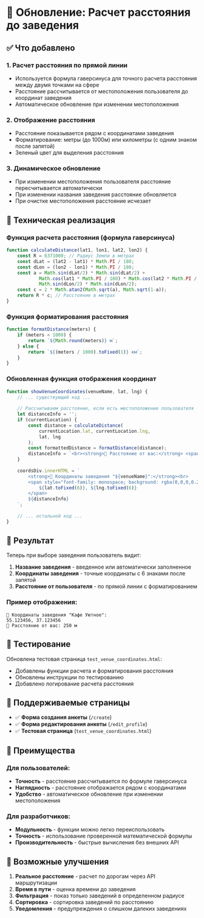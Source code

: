 # 📏 Обновление: Расчет расстояния до заведения

## ✅ Что добавлено

### 1. **Расчет расстояния по прямой линии**
- Используется формула гаверсинуса для точного расчета расстояния между двумя точками на сфере
- Расстояние рассчитывается от местоположения пользователя до координат заведения
- Автоматическое обновление при изменении местоположения

### 2. **Отображение расстояния**
- Расстояние показывается рядом с координатами заведения
- Форматирование: метры (до 1000м) или километры (с одним знаком после запятой)
- Зеленый цвет для выделения расстояния

### 3. **Динамическое обновление**
- При изменении местоположения пользователя расстояние пересчитывается автоматически
- При изменении названия заведения расстояние обновляется
- При очистке местоположения расстояние исчезает

## 🔧 Техническая реализация

### Функция расчета расстояния (формула гаверсинуса)
```javascript
function calculateDistance(lat1, lon1, lat2, lon2) {
    const R = 6371000; // Радиус Земли в метрах
    const dLat = (lat2 - lat1) * Math.PI / 180;
    const dLon = (lon2 - lon1) * Math.PI / 180;
    const a = Math.sin(dLat/2) * Math.sin(dLat/2) +
            Math.cos(lat1 * Math.PI / 180) * Math.cos(lat2 * Math.PI / 180) *
            Math.sin(dLon/2) * Math.sin(dLon/2);
    const c = 2 * Math.atan2(Math.sqrt(a), Math.sqrt(1-a));
    return R * c; // Расстояние в метрах
}
```

### Функция форматирования расстояния
```javascript
function formatDistance(meters) {
    if (meters < 1000) {
        return `${Math.round(meters)} м`;
    } else {
        return `${(meters / 1000).toFixed(1)} км`;
    }
}
```

### Обновленная функция отображения координат
```javascript
function showVenueCoordinates(venueName, lat, lng) {
    // ... существующий код ...
    
    // Рассчитываем расстояние, если есть местоположение пользователя
    let distanceInfo = '';
    if (currentLocation) {
        const distance = calculateDistance(
            currentLocation.lat, currentLocation.lng,
            lat, lng
        );
        const formattedDistance = formatDistance(distance);
        distanceInfo = `<br><strong>📏 Расстояние от вас:</strong> <span style="color: #4CAF50; font-weight: bold;">${formattedDistance}</span>`;
    }
    
    coordsDiv.innerHTML = `
        <strong>📍 Координаты заведения "${venueName}":</strong><br>
        <span style="font-family: monospace; background: rgba(0,0,0,0.2); padding: 2px 6px; border-radius: 4px;">
            ${lat.toFixed(6)}, ${lng.toFixed(6)}
        </span>
        ${distanceInfo}
    `;
    
    // ... остальной код ...
}
```

## 🎯 Результат

Теперь при выборе заведения пользователь видит:
1. **Название заведения** - введенное или автоматически заполненное
2. **Координаты заведения** - точные координаты с 6 знаками после запятой
3. **Расстояние от пользователя** - по прямой линии с форматированием

### Пример отображения:
```
📍 Координаты заведения "Кафе Уютное":
55.123456, 37.123456
📏 Расстояние от вас: 250 м
```

## 🧪 Тестирование

Обновлена тестовая страница `test_venue_coordinates.html`:
- Добавлены функции расчета и форматирования расстояния
- Обновлены инструкции по тестированию
- Добавлено логирование расчета расстояния

## 📱 Поддерживаемые страницы

- ✅ **Форма создания анкеты** (`/create`)
- ✅ **Форма редактирования анкеты** (`/edit_profile`)
- ✅ **Тестовая страница** (`test_venue_coordinates.html`)

## 🚀 Преимущества

### Для пользователей:
- **Точность** - расстояние рассчитывается по формуле гаверсинуса
- **Наглядность** - расстояние отображается рядом с координатами
- **Удобство** - автоматическое обновление при изменении местоположения

### Для разработчиков:
- **Модульность** - функции можно легко переиспользовать
- **Точность** - использование проверенной математической формулы
- **Производительность** - быстрые вычисления без внешних API

## 🔮 Возможные улучшения

1. **Реальное расстояние** - расчет по дорогам через API маршрутизации
2. **Время в пути** - оценка времени до заведения
3. **Фильтрация** - показ только заведений в определенном радиусе
4. **Сортировка** - сортировка заведений по расстоянию
5. **Уведомления** - предупреждения о слишком далеких заведениях 